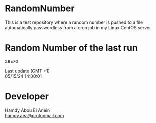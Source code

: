 # RandomNumber    
This is a test repository where a random number is pushed to a file automatically passwordless from a cron job in my Linux CentOS server    
# Random Number of the last run   
28570
      
Last update (GMT +1)    
05/15/24 14:00:01
# Developer    
Hamdy Abou El Anein   
hamdy.aea@protonmail.com

